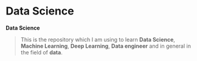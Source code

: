 # Data Science

**Data Science**

> This is the repository which I am using to learn **Data Science**, **Machine Learning**, **Deep Learning**, **Data engineer** and in general in the field of **data**.
